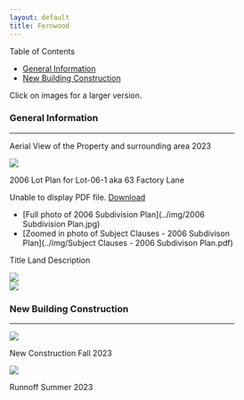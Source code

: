 ```yaml
---
layout: default
title: Fernwood
---
```




<html>
<head>
<meta name="viewport" content="width=device-width, initial-scale=1">
<style>
* {
  box-sizing: border-box;
}

/* Create two equal columns that floats next to each other */
.column {
  float: left;
  width: 50%;
  padding: 10px;
}

/* Clear floats after the columns */
.row:after {
  content: "";
  display: table;
  clear: both;
}

img {
	width: 90%;
}

.column p {
	text-align: center;
}

#toc_container {
    background: #f9f9f9 none repeat scroll 0 0;
    border: 1px solid #aaa;
    display: table;
    font-size: 95%;
    margin-bottom: 1em;
    padding: 20px;
    width: auto;
}

.toc_title {
    font-weight: 700;
    text-align: center;
}

#toc_container li, #toc_container ul, #toc_container ul li{
    list-style: outside none none !important;
    padding-left: 0rem!important;
}

</style>
</head>
</html>


<div id="toc_container">
<p class="toc_title">Table of Contents</p>
<ul class="toc_list">
  <li><a href="#general">General Information</a>
</li>
<li><a href="#new">New Building Construction</a></li>
</ul>
</div>
Click on images for a larger version.



<a id="general"></a>
### General Information

--- 

Aerial View of the Property and surrounding area 2023

<a href="../img/AerialView.png"><img src="../img/AerialView.png"></a>

2006 Lot Plan for Lot-06-1 aka 63 Factory Lane

 <object data="../img/LotPlan.pdf" type="application/pdf" width="100%" height="460px">
      <p>Unable to display PDF file. <a href="../img/LotPlan.pdf">Download</a></p>
 </object>

* [Full photo of 2006 Subdivision Plan](../img/2006 Subdivision Plan.jpg)
* [Zoomed in photo of Subject Clauses - 2006 Subdivison Plan](../img/Subject Clauses - 2006 Subdivison Plan.pdf)

Title Land Description
<div class="row">
  <div class="column">
    <a href="../img/Runnoff_2023.jpg"><img src="../img/RAW Title - Land Description (1).jpg"></a>
  </div>
  <div class="column">
    <a href="../img/Construction_2023.jpg"><img src="../img/RAW Title - Land Description (2).jpg"></a>
  </div>
</div>


<a id="new"></a>
### New Building Construction


<hr />

<div class="row">
  <div class="column">
    <a href="../img/Construction_2023.jpg"><img src="../img/Construction_2023.jpg"></a>
    <p>New Construction Fall 2023</p>
  </div>
    <div class="column">
    <a href="../img/Runnoff_2023.jpg"><img src="../img/Runnoff_2023.jpg"></a>
    <p>Runnoff Summer 2023</p>
  </div>
</div>


<!--
### 2014



### 202?


<p style="margin:30px 0;" align="center">
Good mentoring and advice can be difficult to find. It can be especially hard to find a mentor who may have faced the same challenges. As I have progressed in my career, I have benefited from some great mentors and peer groups, but none have included a women. I have 20+ years of experience in software development. Therefore, I have started facilitating Peer Mentoring Circles including Circles specifically for Women in Technology. They are called Circles as they are Circles of Trust.</p>

---

### French Drain Installation

-->





